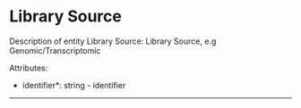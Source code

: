 # Library Source #

Description of entity Library Source: Library Source, e.g Genomic/Transcriptomic

Attributes:
*	identifier*: string - identifier

---

